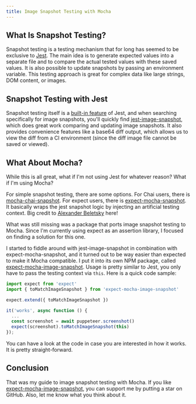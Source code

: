 ```yaml
---
title: Image Snapshot Testing with Mocha
---
```


## What Is Snapshot Testing?

Snapshot testing is a testing mechanism that for long has seemed to be exclusive to [Jest](https://github.com/facebook/jest). The main idea is to generate expected values into a separate file and to compare the actual tested values with these saved values. It is also possible to update snapshots by passing an environment variable. This testing approach is great for complex data like large strings, DOM content, or images.

<!--more-->

## Snapshot Testing with Jest

Snapshot testing itself is a [built-in feature](https://jestjs.io/docs/en/snapshot-testing) of Jest, and when searching specifically for image snapshots, you'll quickly find [jest-image-snapshot](https://github.com/americanexpress/jest-image-snapshot), which does great work comparing and updating image snapshots. It also provides convenience features like a base64 diff output, which allows us to view the diff from a CI environment (since the diff image file cannot be saved or viewed).

## What About Mocha?

While this is all great, what if I'm not using Jest for whatever reason? What if I'm using Mocha? 

For simple snapshot testing, there are some options. For Chai users, there is [mocha-chai-snapshot](https://github.com/monojitb02/mocha-chai-snapshot). For expect users, there is [expect-mocha-snapshot](https://github.com/blogfoster/expect-mocha-snapshot). It basically wraps the jest snapshot logic by injecting an artificial testing context. Big credit to [Alexander Beletsky](https://github.com/alexbeletsky) here!

What was still missing was a package that ports image snapshot testing to Mocha. Since I'm currently using expect as an assertion library, I focused on finding a solution for this one.

I started to fiddle around with jest-image-snapshot in combination with expect-mocha-snapshot, and it turned out to be way easier than expected to make it Mocha compatible. I put it into its own NPM package, called [expect-mocha-image-snapshot](https://github.com/dword-design/expect-mocha-image-snapshot). Usage is pretty similar to Jest, you only have to pass the testing context via `this`. Here is a quick code sample:

```js
import expect from 'expect'
import { toMatchImageSnapshot } from 'expect-mocha-image-snapshot'

expect.extend({ toMatchImageSnapshot })

it('works', async function () {
  ...
  const screenshot = await puppeteer.screenshot()
  expect(screenshot).toMatchImageSnapshot(this)
});
```

You can have a look at the code in case you are interested in how it works. It is pretty straight-forward.

## Conclusion

That was my guide to image snapshot testing with Mocha. If you like [expect-mocha-image-snapshot](https://github.com/dword-design/expect-mocha-image-snapshot), you can support me by putting a star on GitHub. Also, let me know what you think about it.
